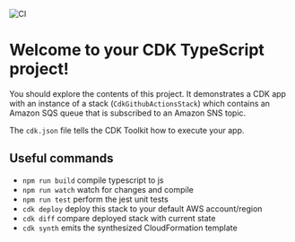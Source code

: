 ![CI](https://github.com/stephen-cloud/cdk-github-actions/workflows/CI/badge.svg?branch=main)

# Welcome to your CDK TypeScript project!

You should explore the contents of this project. It demonstrates a CDK app with an instance of a stack (`CdkGithubActionsStack`)
which contains an Amazon SQS queue that is subscribed to an Amazon SNS topic.

The `cdk.json` file tells the CDK Toolkit how to execute your app.

## Useful commands

 * `npm run build`   compile typescript to js
 * `npm run watch`   watch for changes and compile
 * `npm run test`    perform the jest unit tests
 * `cdk deploy`      deploy this stack to your default AWS account/region
 * `cdk diff`        compare deployed stack with current state
 * `cdk synth`       emits the synthesized CloudFormation template
